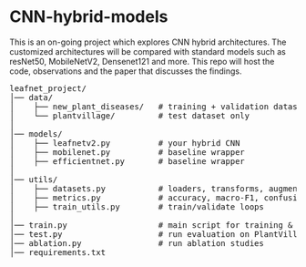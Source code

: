 # CNN-hybrid-models
This is an on-going project which explores CNN hybrid architectures. The customized architectures will be compared with standard models such as resNet50, MobileNetV2, Densenet121 and more. This repo will host the code, observations and the paper that discusses the findings. 
<pre>
leafnet_project/
│── data/
│    ├── new_plant_diseases/   # training + validation dataset
│    └── plantvillage/         # test dataset only
│
│── models/
│    ├── leafnetv2.py          # your hybrid CNN
│    ├── mobilenet.py          # baseline wrapper
│    ├── efficientnet.py       # baseline wrapper
│
│── utils/
│    ├── datasets.py           # loaders, transforms, augmentations
│    ├── metrics.py            # accuracy, macro-F1, confusion matrix
│    ├── train_utils.py        # train/validate loops
│
│── train.py                   # main script for training & validation
│── test.py                    # run evaluation on PlantVillage
│── ablation.py                # run ablation studies
│── requirements.txt
<pre>
